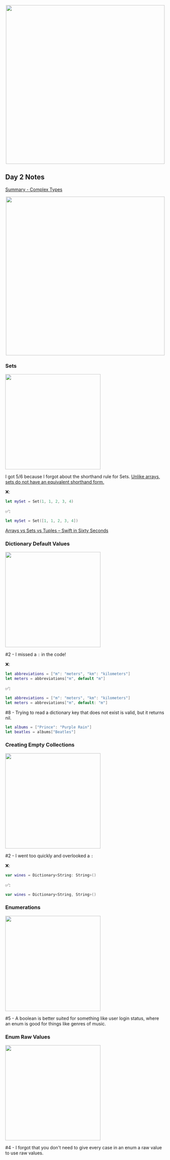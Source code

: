 <p align="center"><img src="https://github.com/neilhiddink/100DaysOfSwift/blob/master/00.%20Resources/banner.png" width="500"></p>

## Day 2 Notes

[Summary - Complex Types](https://youtu.be/4dKDADbQtXY)

<p align="center"><img src="https://github.com/neilhiddink/100DaysOfSwift/blob/master/01.%20Days%201-12/Day%202/Tests/00.%20Day%202%20Progress%202-2-19.png" width="500"></p>

### Sets

<img src="https://github.com/neilhiddink/100DaysOfSwift/blob/master/01.%20Days%201-12/Day%202/Tests/02.%20Sets%202-2-19.png" width="300">

I got 5/6 because I forgot about the shorthand rule for Sets. [Unlike arrays, sets do not have an equivalent shorthand form.](https://docs.swift.org/swift-book/LanguageGuide/CollectionTypes.html)

❌:
```swift
let mySet = Set(1, 1, 2, 3, 4)
```

✅:
```swift
let mySet = Set([1, 1, 2, 3, 4])
```

[Arrays vs Sets vs Tuples – Swift in Sixty Seconds](https://youtu.be/yZZ6UTipwkM)

### Dictionary Default Values

<img src="https://github.com/neilhiddink/100DaysOfSwift/blob/master/01.%20Days%201-12/Day%202/Tests/06.%20Dictionary%20Default%20Values%202-2-19.png" width="300">

#2 - I missed a `:` in the code!

❌:
```swift
let abbreviations = ["m": "meters", "km": "kilometers"]
let meters = abbreviations["m", default "m"]
```

✅:
```swift
let abbreviations = ["m": "meters", "km": "kilometers"]
let meters = abbreviations["m", default: "m"]
```

#8 - Trying to read a dictionary key that does not exist is valid, but it returns nil. 

```swift
let albums = ["Prince": "Purple Rain"]
let beatles = albums["Beatles"]
```

### Creating Empty Collections

<img src="https://github.com/neilhiddink/100DaysOfSwift/blob/master/01.%20Days%201-12/Day%202/Tests/07.%20Creating%20Empty%20Collections%202-2-19.png" width="300">

#2 - I went too quickly and overlooked a `:`

❌:
```swift
var wines = Dictionary<String: String>()
```

✅:
```swift
var wines = Dictionary<String, String>()
```

### Enumerations

<img src="https://github.com/neilhiddink/100DaysOfSwift/blob/master/01.%20Days%201-12/Day%202/Tests/08.%20Enumerations%202-2-19.png" width="300">

#5 - A boolean is better suited for something like user login status, where an enum is good for things like genres of music.

### Enum Raw Values

<img src="https://github.com/neilhiddink/100DaysOfSwift/blob/master/01.%20Days%201-12/Day%202/Tests/10.%20Enum%20Raw%20Values%202-2-19.png" width="300">

#4 - I forgot that you don't need to give every case in an enum a raw value to use raw values.
